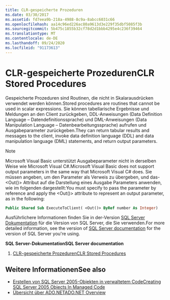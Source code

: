 ```yaml
---
title: CLR-gespeicherte Prozeduren
ms.date: 03/30/2017
ms.assetid: fd7eea9b-218a-4988-8c9a-8abcc6031c66
ms.openlocfilehash: aa14c96ed226ac80a9613d3e229f35dbf5085f3b
ms.sourcegitcommit: 5b475c1855b32cf78d2d1bbb4295e4c236f39464
ms.translationtype: MT
ms.contentlocale: de-DE
ms.lasthandoff: 09/24/2020
ms.locfileid: "91173613"
---
```

# <a name="clr-stored-procedures"></a><span data-ttu-id="b0ff8-102">CLR-gespeicherte Prozeduren</span><span class="sxs-lookup"><span data-stu-id="b0ff8-102">CLR Stored Procedures</span></span>

<span data-ttu-id="b0ff8-103">Gespeicherte Prozeduren sind Routinen, die nicht in Skalarausdrücken verwendet werden können.</span><span class="sxs-lookup"><span data-stu-id="b0ff8-103">Stored procedures are routines that cannot be used in scalar expressions.</span></span> <span data-ttu-id="b0ff8-104">Sie können tabellarische Ergebnisse und Meldungen an den Client zurückgeben, DDL-Anweisungen (Data Definition Language – Datendefinitionssprache) und DML-Anweisungen (Data Manipulation Language – Datenbearbeitungssprache) aufrufen und Ausgabeparameter zurückgeben.</span><span class="sxs-lookup"><span data-stu-id="b0ff8-104">They can return tabular results and messages to the client, invoke data definition language (DDL) and data manipulation language (DML) statements, and return output parameters.</span></span>  
  
> [!NOTE]
> <span data-ttu-id="b0ff8-105">Microsoft Visual Basic unterstützt Ausgabeparameter nicht in derselben Weise wie Microsoft Visual C#.</span><span class="sxs-lookup"><span data-stu-id="b0ff8-105">Microsoft Visual Basic does not support output parameters in the same way that Microsoft Visual C# does.</span></span> <span data-ttu-id="b0ff8-106">Sie müssen angeben, um den Parameter als Verweis zu übergeben, und das- \<Out()> Attribut auf die Darstellung eines Ausgabe Parameters anwenden, wie im folgenden dargestellt:</span><span class="sxs-lookup"><span data-stu-id="b0ff8-106">You must specify to pass the parameter by reference and apply the \<Out()> attribute to represent an output parameter, as in the following:</span></span>  
  
```vb
Public Shared Sub ExecuteToClient( <Out()> ByRef number As Integer)  
```
  
<span data-ttu-id="b0ff8-107">Ausführlichere Informationen finden Sie in der-Version [SQL Server Dokumentation](/sql) für die Version von SQL Server, die Sie verwenden.</span><span class="sxs-lookup"><span data-stu-id="b0ff8-107">For more detailed information, see the version of [SQL Server documentation](/sql) for the version of SQL Server you're using.</span></span>
  
 <span data-ttu-id="b0ff8-108">**SQL Server-Dokumentation**</span><span class="sxs-lookup"><span data-stu-id="b0ff8-108">**SQL Server documentation**</span></span>

1. <span data-ttu-id="b0ff8-109">[CLR-gespeicherte Prozeduren](/previous-versions/sql/sql-server-2008/ms131094(v=sql.100))</span><span class="sxs-lookup"><span data-stu-id="b0ff8-109">[CLR Stored Procedures](/previous-versions/sql/sql-server-2008/ms131094(v=sql.100))</span></span>  
  
## <a name="see-also"></a><span data-ttu-id="b0ff8-110">Weitere Informationen</span><span class="sxs-lookup"><span data-stu-id="b0ff8-110">See also</span></span>

- <span data-ttu-id="b0ff8-111">[Erstellen von SQL Server 2005-Objekten in verwaltetem Code](/previous-versions/visualstudio/visual-studio-2008/6s0s2at1(v=vs.90))</span><span class="sxs-lookup"><span data-stu-id="b0ff8-111">[Creating SQL Server 2005 Objects In Managed Code](/previous-versions/visualstudio/visual-studio-2008/6s0s2at1(v=vs.90))</span></span>
- [<span data-ttu-id="b0ff8-112">Übersicht über ADO.NET</span><span class="sxs-lookup"><span data-stu-id="b0ff8-112">ADO.NET Overview</span></span>](../ado-net-overview.md)
